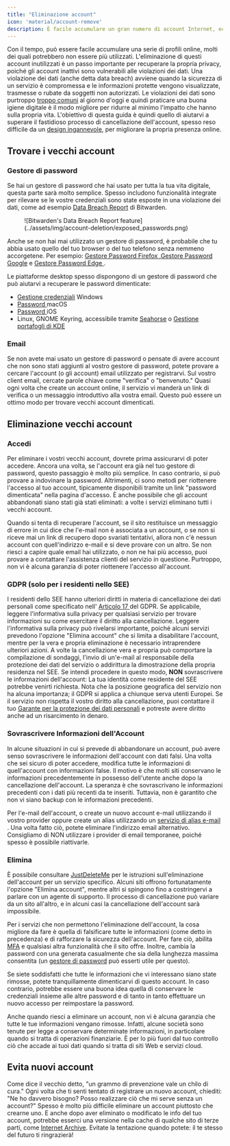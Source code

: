 ```yaml
---
title: "Eliminazione account"
icon: 'material/account-remove'
description: È facile accumulare un gran numero di account Internet, ecco alcuni consigli su come sfoltire la vostra collezione.
---
```


Con il tempo, può essere facile accumulare una serie di profili online, molti dei quali potrebbero non essere più utilizzati. L'eliminazione di questi account inutilizzati è un passo importante per recuperare la propria privacy, poiché gli account inattivi sono vulnerabili alle violazioni dei dati. Una violazione dei dati (anche detta data breach) avviene quando la sicurezza di un servizio è compromessa e le informazioni protette vengono visualizzate, trasmesse o rubate da soggetti non autorizzati. Le violazioni dei dati sono purtroppo [troppo comuni](https://haveibeenpwned.com/PwnedWebsites) al giorno d'oggi e quindi praticare una buona igiene digitale è il modo migliore per ridurre al minimo l'impatto che hanno sulla propria vita. L'obiettivo di questa guida è quindi quello di aiutarvi a superare il fastidioso processo di cancellazione dell'account, spesso reso difficile da un [design ingannevole](https://www.deceptive.design/), per migliorare la propria presenza online.

## Trovare i vecchi account

### Gestore di password

Se hai un gestore di password che hai usato per tutta la tua vita digitale, questa parte sarà molto semplice. Spesso includono funzionalità integrate per rilevare se le vostre credenziali sono state esposte in una violazione dei dati, come ad esempio [Data Breach Report](https://bitwarden.com/blog/have-you-been-pwned/) di Bitwarden.

<figure markdown>
  ![Bitwarden's Data Breach Report feature](../assets/img/account-deletion/exposed_passwords.png)
</figure>

Anche se non hai mai utilizzato un gestore di password, è probabile che tu abbia usato quello del tuo browser o del tuo telefono senza nemmeno accorgetene. Per esempio: [Gestore Password Firefox ](https://support.mozilla.org/kb/password-manager-remember-delete-edit-logins),[Gestore Password Google](https://passwords.google.com/intro) e [ Gestore Password Edge ](https://support.microsoft.com/en-us/microsoft-edge/save-or-forget-passwords-in-microsoft-edge-b4beecb0-f2a8-1ca0-f26f-9ec247a3f336).

Le piattaforme desktop spesso dispongono di un gestore di password che può aiutarvi a recuperare le password dimenticate:

- [Gestione credenziali](https://support.microsoft.com/en-us/windows/accessing-credential-manager-1b5c916a-6a16-889f-8581-fc16e8165ac0) Windows
- [Password ](https://support.apple.com/en-us/HT211145) macOS
- [ Password ](https://support.apple.com/en-us/HT211146) iOS
- Linux, GNOME Keyring, accessibile tramite [Seahorse](https://help.gnome.org/users/seahorse/stable/passwords-view.html.en) o [Gestione portafogli di KDE](https://userbase.kde.org/KDE_Wallet_Manager)

### Email

Se non avete mai usato un gestore di password o pensate di avere account che non sono stati aggiunti al vostro gestore di password, potete provare a cercare l'account (o gli account) email utilizzato per registrarvi. Sul vostro client email, cercate parole chiave come "verifica" o "benvenuto." Quasi ogni volta che create un account online, il servizio vi manderà un link di verifica o un messaggio introduttivo alla vostra email. Questo può essere un ottimo modo per trovare vecchi account dimenticati.

## Eliminazione vecchi account

### Accedi

Per eliminare i vostri vecchi account, dovrete prima assicurarvi di poter accedere. Ancora una volta, se l'account era già nel tuo gestore di password, questo passaggio è molto più semplice. In caso contrario, si può provare a indovinare la password. Altrimenti, ci sono metodi per riottenere l'accesso al tuo account, tipicamente disponibili tramite un link "password dimenticata" nella pagina d'accesso. È anche possibile che gli account abbandonati siano stati già stati eliminati: a volte i servizi eliminano tutti i vecchi account.

Quando si tenta di recuperare l'account, se il sito restituisce un messaggio di errore in cui dice che l'e-mail non è associata a un account, o se non si riceve mai un link di recupero dopo svariati tentativi, allora non c'è nessun account con quell'indirizzo e-mail e si deve provare con un altro. Se non riesci a capire quale email hai utilizzato, o non ne hai più accesso, puoi provare a contattare l'assistenza clienti del servizio in questione. Purtroppo, non vi è alcuna garanzia di poter riottenere l'accesso all'account.

### GDPR (solo per i residenti nello SEE)

I residenti dello SEE hanno ulteriori diritti in materia di cancellazione dei dati personali come specificato nell' [ Articolo 17 ](https://www.gdpr.org/regulation/article-17.html) del GDPR. Se applicabile, leggere l'informativa sulla privacy per qualsiasi servizio per trovare informazioni su come esercitare il diritto alla cancellazione. Leggere l'informativa sulla privacy può rivelarsi importante, poiché alcuni servizi prevedono l'opzione "Elimina account" che si limita a disabilitare l'account, mentre per la vera e propria eliminazione è necessario intraprendere ulteriori azioni. A volte la cancellazione vera e propria può comportare la compilazione di sondaggi, l'invio di un'e-mail al responsabile della protezione dei dati del servizio o addirittura la dimostrazione della propria residenza nel SEE. Se intendi procedere in questo modo, **NON** sovrascrivere le informazioni dell'account: La tua identità come residente del SEE potrebbe venirti richiesta. Nota che la posizione geografica del servizio non ha alcuna importanza; il GDPR si applica a chiunque serva utenti Europei. Se il servizio non rispetta il vostro diritto alla cancellazione, puoi contattare il tuo [Garante per la protezione dei dati personali](https://ec.europa.eu/info/law/law-topic/data-protection/reform/rights-citizens/redress/what-should-i-do-if-i-think-my-personal-data-protection-rights-havent-been-respected_en) e potreste avere diritto anche ad un risarcimento in denaro.

### Sovrascrivere Informazioni dell'Account

In alcune situazioni in cui si prevede di abbandonare un account, può avere senso sovrascrivere le informazioni dell'account con dati falsi. Una volta che sei sicuro di poter accedere, modifica tutte le informazioni di quell'account con informazioni false. Il motivo è che molti siti conservano le informazioni precedentemente in possesso dell'utente anche dopo la cancellazione dell'account. La speranza è che sovrascrivano le informazioni precedenti con i dati più recenti da te inseriti. Tuttavia, non è garantito che non vi siano backup con le informazioni precedenti.

Per l'e-mail dell'account, o create un nuovo account e-mail utilizzando il vostro provider oppure create un alias utilizzando un [servizio di alias e-mail ](../email.md#email-aliasing-services). Una volta fatto ciò, potete eliminare l'indirizzo email alternativo. Consigliamo di NON utilizzare i provider di email temporanee, poiché spesso è possibile riattivarle.

### Elimina

È possibile consultare [JustDeleteMe](https://justdeleteme.xyz) per le istruzioni sull'eliminazione dell'account per un servizio specifico. Alcuni siti offrono fortunatamente l'opzione "Elimina account", mentre altri si spingono fino a costringervi a parlare con un agente di supporto. Il processo di cancellazione può variare da un sito all'altro, e in alcuni casi la cancellazione dell'account sarà impossibile.

Per i servizi che non permettono l'eliminazione dell'account, la cosa migliore da fare è quella di falsificare tutte le informazioni (come detto in precedenza) e di rafforzare la sicurezza dell'account. Per fare ciò, abilita [MFA](multi-factor-authentication.md) e qualsiasi altra funzionalità che il sito offre. Inoltre, cambia la password con una generata casualmente che sia della lunghezza massima consentita (un [gestore di password](../passwords.md) può esserti utile per questo).

Se siete soddisfatti che tutte le informazioni che vi interessano siano state rimosse, potete tranquillamente dimenticarvi di questo account. In caso contrario, potrebbe essere una buona idea quella di conservare le credenziali insieme alle altre password e di tanto in tanto effettuare un nuovo accesso per reimpostare la password.

Anche quando riesci a eliminare un account, non vi è alcuna garanzia che tutte le tue informazioni vengano rimosse. Infatti, alcune società sono tenute per legge a conservare determinate informazioni, in particolare quando si tratta di operazioni finanziarie. È per lo più fuori dal tuo controllo ciò che accade ai tuoi dati quando si tratta di siti Web e servizi cloud.

## Evita nuovi account

Come dice il vecchio detto, "un grammo di prevenzione vale un chilo di cura." Ogni volta che ti senti tentato di registrare un nuovo account, chiediti: "Ne ho davvero bisogno? Posso realizzare ciò che mi serve senza un account?" Spesso è molto più difficile eliminare un account piuttosto che crearne uno. E anche dopo aver eliminato o modificato le info del tuo account, potrebbe esserci una versione nella cache di qualche sito di terze parti, come [Internet Archive](https://archive.org/). Evitate la tentazione quando potete: il te stesso del futuro ti ringrazierà!
